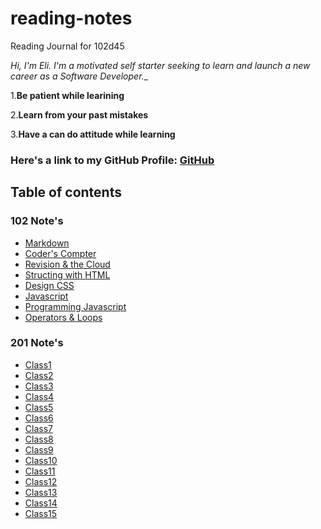 # reading-notes
Reading Journal for 102d45

*Hi, I'm Eli. I'm a motivated self starter seeking to learn and launch a new career as a Software Developer.*_

1.**Be patient while learining**

2.**Learn from your past mistakes**

3.**Have a can do attitude while learning**

### Here's a link to my GitHub Profile: [GitHub](https://github.com/EliL21)

## Table of contents 

### 102 Note's

- [Markdown](102/Class1.md)
- [Coder's Compter](102/Class2.md)
- [Revision & the Cloud](102/Class3.md)
- [Structing with HTML](102/Class4.md)
- [Design CSS](102/Class5.md)
- [Javascript](102/Class6.md)
- [Programming Javascript](102/Class7.md)
- [Operators & Loops](102/Class8.md)

### 201 Note's

- [Class1](201/Class1.md)
- [Class2](201/Class2.md)
- [Class3](201/Class3.md)
- [Class4](201/Class4.md/)
- [Class5](201/Class5.md/)
- [Class6](201/Class6.md/)
- [Class7](201/Class7.md/)
- [Class8](201/Class8.md/)
- [Class9](201/Class9.md/)
- [Class10](201/Class10.md/)
- [Class11](201/Class11.md/)
- [Class12](201/Class12.md/)
- [Class13](201/Class13.md/)
- [Class14](201/Class14.md/)
- [Class15](201/Class15.md/)


